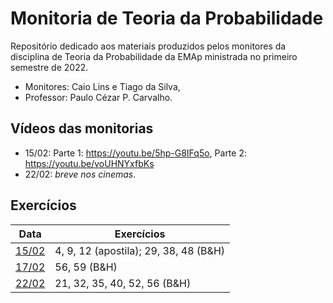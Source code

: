 # Monitoria de Teoria da Probabilidade

Repositório dedicado aos materiais produzidos pelos monitores da
disciplina de Teoria da Probabilidade da EMAp ministrada no primeiro
semestre de 2022.

* Monitores: Caio Lins e Tiago da Silva,
* Professor: Paulo Cézar P. Carvalho.

## Vídeos das monitorias

* 15/02: Parte 1: https://youtu.be/5hp-G8IFq5o, Parte 2: https://youtu.be/voUHNYxfbKs
* 22/02: *breve nos cinemas*.

## Exercícios 

| Data | Exercícios | 
| ---- | ---- | 
| [15/02](./notes/monitoria-0215.pdf) | 4, 9, 12 (apostila); 29, 38, 48 (B&H) | 
| [17/02](./notes/monitoria-0217.pdf) | 56, 59 (B&H) | 
| [22/02](./notes/monitoria-0222.pdf) | 21, 32, 35, 40, 52, 56 (B&H) |


